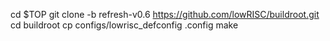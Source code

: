 cd $TOP
git clone -b refresh-v0.6 https://github.com/lowRISC/buildroot.git
cd buildroot
cp configs/lowrisc_defconfig .config
make
